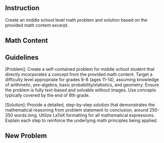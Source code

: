 ## Instruction
Create an middle school level math problem and solution based on the provided math content excerpt. 

## Math Content
<EXTRACT>

## Guidelines
[Problem]: Create a self-contained problem for middle school student that directly incorporates a concept from the provided math content. Target a difficulty level appropriate for grades 6-8 (ages 11-14), assuming knowledge of arithmetic, pre-algebra, basic probability/statistics, and geometry. Ensure the problem is fully text-based and solvable without images. Use concepts typically covered by the end of 8th grade.

[Solution]: Provide a detailed, step-by-step solution that demonstrates the mathematical reasoning from problem statement to conclusion, around 250-350 words long. Utilize LaTeX formatting for all mathematical expressions. Explain each step to reinforce the underlying math principles being applied.

## New Problem